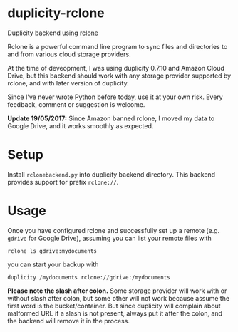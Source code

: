 # duplicity-rclone
Duplicity backend using [rclone](http://rclone.org/)

Rclone is a powerful command line program to sync files and directories to and from various cloud storage providers.

At the time of deveopment, I was using duplicity 0.7.10 and Amazon Cloud Drive, but this backend should work with any storage provider supported by rclone, and with later version of duplicity. 

Since I've never wrote Python before today, use it at your own risk. Every feedback, comment or suggestion is welcome.

**Update 19/05/2017:** Since Amazon banned rclone, I moved my data to Google Drive, and it works smoothly as expected.

# Setup
Install `rclonebackend.py` into duplicity backend directory. This backend provides support for prefix `rclone://`.

# Usage
Once you have configured rclone and successfully set up a remote (e.g. `gdrive` for Google Drive), assuming you can list your remote files with
```
rclone ls gdrive:mydocuments
```
you can start your backup with
```
duplicity /mydocuments rclone://gdrive:/mydocuments
```
**Please note the slash after colon.** Some storage provider will work with or without slash after colon, but some other will not work because assume the first word is the bucket/container. But since duplicity will complain about malformed URL if a slash is not present, always put it after the colon, and the backend will remove it in the process.
